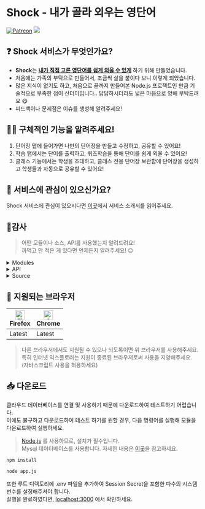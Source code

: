 # Shock - 내가 골라 외우는 영단어

[![Patreon](https://img.shields.io/badge/Sponsor-Patreon-critical)](https://www.patreon.com/bePatron?u=64697816)
<img src="https://img.shields.io/badge/Language-Node.js-green" />

## ❓ Shock 서비스가 무엇인가요?   
- **Shock**는 **<u>내가 직접 고른 영단어를 쉽게 외울 수 있게</u>** 하기 위해 만들었습니다.  
- 처음에는 가족의 부탁으로 만들어서, 조금씩 살을 붙이다 보니 이렇게 되었습니다.
- 많은 지식이 없기도 하고, 처음으로 끝까지 만들어본 Node.js 프로젝트인 만큼 기술적으로 부족한 점이 산더미입니다.. 답답하시더라도 넓은 마음으로 양해 부탁드려요 😋
- 피드백이나 문제점은 이슈를 생성해 알려주세요!

## 🙋‍♀️ 구체적인 기능을 알려주세요!   
1. 단어장 탭에 들어가면 나만의 단어장을 만들고 수정하고, 공유할 수 있어요!
2. 학습 탭에서는 단어를 출력하고, 퀴즈학습을 통해 단어를 쉽게 외울 수 있어요!
3. 클래스 기능에서는 학생을 초대하고, 클래스 전용 단어장 보관함에 단어장을 생성하고 학생들과 자동으로 공유할 수 있어요!

## 🎫 서비스에 관심이 있으신가요?
Shock 서비스에 관심이 있으시다면 [이곳](https://github.com/DEV-PLUG/Shock/blob/main/Shock-Service.pdf)에서 서비스 소개서를 읽어주세요.<br>

## 📑감사

>어떤 모듈이나 소스, API를 사용했는지 알려드려요!<br>까먹고 안 적은 게 있다면 언제든지 알려주세요! 😉
   
<details><summary>Modules
</summary>

- crypto
- crypto-js
- dotenv
- ejs
- express
- express-rate-limit
- express-session
- helmet
- ip
- jsonwebtoken
- moment-timezone
- mysql2
- path
- request
</details>

<details><summary>API
</summary>

- Papago API
</details>

<details><summary>Source
</summary>

- [Html을 PDF 형식으로 변환](https://blog.naver.com/rnjsrldnd123/221526274628)
</details>
   
## 📡 지원되는 브라우저

| [<img src="https://raw.githubusercontent.com/alrra/browser-logos/master/src/firefox/firefox_48x48.png" alt="Firefox" width="24px" height="24px" />](http://godban.github.io/browsers-support-badges/)<br/>Firefox | [<img src="https://raw.githubusercontent.com/alrra/browser-logos/master/src/chrome/chrome_48x48.png" alt="Chrome" width="24px" height="24px" />](http://godban.github.io/browsers-support-badges/)<br/>Chrome |
| --------- | --------- |
| Latest | Latest

> 다른 브라우저에서도 지원될 수 있으나 되도록이면 위 브라우저를 사용해주세요.<br>
특히 인터넷 익스플로러는 지원이 종료된 브라우저로써 사용을 지양해주세요.<br>
(자바스크립트 사용을 허용하세요)

## 📥 다운로드
클라우드 데이터베이스를 연결 및 사용하기 때문에 다운로드하여 테스트하기 어렵습니다.<br>
이에도 불구하고 다운로드하여 테스트 하기를 원할 경우, 다음 명령어를 실행해 모듈을 다운로드하여 실행하세요.
> [Node.js](https://nodejs.org/ko/) 를 사용하므로, 설치가 필수입니다.<br>
> Mysql 데이터베이스를 사용합니다. 자세한 내용은 [이곳](https://github.com/DEV-PLUG/Shock/blob/main/.github/database.md)을 참고하세요.
```cmd
npm install
```
```cmd
node app.js
```
또한 루트 디렉토리에 .env 파일을 추가하여 Session Secret을 포함한 다수의 시스템 변수를 설정해주셔야 합니다.<br>
실행을 완료하였다면, [localhost:3000](http://localhost:3000) 에서 확인하세요.
